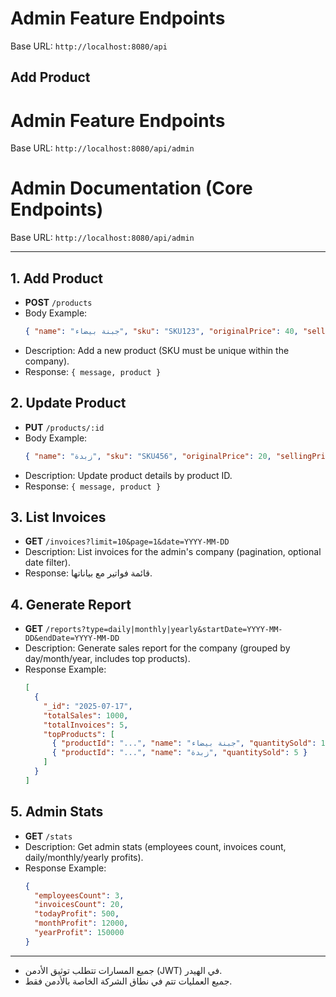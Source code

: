 # Admin Feature Endpoints

Base URL: `http://localhost:8080/api`

## Add Product

# Admin Feature Endpoints

Base URL: `http://localhost:8080/api/admin`


# Admin Documentation (Core Endpoints)

Base URL: `http://localhost:8080/api/admin`

---

## 1. Add Product
- **POST** `/products`
- Body Example:
  ```json
  { "name": "جبنة بيضاء", "sku": "SKU123", "originalPrice": 40, "sellingPrice": 50, "quantity": 100, "categoryId": "..." }
  ```
- Description: Add a new product (SKU must be unique within the company).
- Response: `{ message, product }`

## 2. Update Product
- **PUT** `/products/:id`
- Body Example:
  ```json
  { "name": "زبدة", "sku": "SKU456", "originalPrice": 20, "sellingPrice": 30, "quantity": 50, "categoryId": "..." }
  ```
- Description: Update product details by product ID.
- Response: `{ message, product }`

## 3. List Invoices
- **GET** `/invoices?limit=10&page=1&date=YYYY-MM-DD`
- Description: List invoices for the admin's company (pagination, optional date filter).
- Response: قائمة فواتير مع بياناتها.

## 4. Generate Report
- **GET** `/reports?type=daily|monthly|yearly&startDate=YYYY-MM-DD&endDate=YYYY-MM-DD`
- Description: Generate sales report for the company (grouped by day/month/year, includes top products).
- Response Example:
  ```json
  [
    {
      "_id": "2025-07-17",
      "totalSales": 1000,
      "totalInvoices": 5,
      "topProducts": [
        { "productId": "...", "name": "جبنة بيضاء", "quantitySold": 10 },
        { "productId": "...", "name": "زبدة", "quantitySold": 5 }
      ]
    }
  ]
  ```

## 5. Admin Stats
- **GET** `/stats`
- Description: Get admin stats (employees count, invoices count, daily/monthly/yearly profits).
- Response Example:
  ```json
  {
    "employeesCount": 3,
    "invoicesCount": 20,
    "todayProfit": 500,
    "monthProfit": 12000,
    "yearProfit": 150000
  }
  ```

---

- جميع المسارات تتطلب توثيق الأدمن (JWT) في الهيدر.
- جميع العمليات تتم في نطاق الشركة الخاصة بالأدمن فقط.
